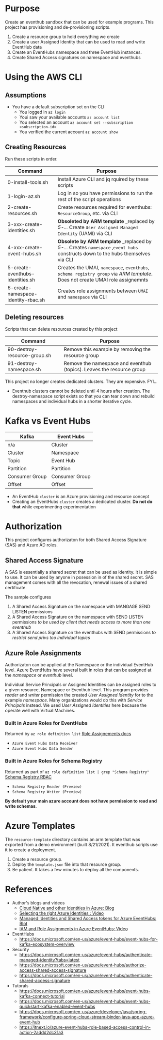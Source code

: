 # Purpose
Create an eventhub sandbox that can be used for example programs. This project has provisioning and de-provisioning scripts. 

1. Create a resource group to hold everything we create
1. Create a user Assigned Identity that can be used to read and write EventHub data
1. Create an EventHubs namespace and three EventHub instances.
1. Create Shared Access signatures on namespace and eventhubs

# Using the AWS CLI
## Assumptions
* You have a default subscription set on the CLI
    * You logged in `az login`
    * Youi saw your available accounts `az account list`
    * You selected an account `az account set --subscription <subscription-id>`
    * You verified the current account `az account show`

## Creating Resources
Run these scripts in order. 

| Command | Purpose |
| - | - |
| 0-install-tools.sh | Install Azure CLI and jq rquired by these scripts |
| 1-login-az.sh | Log in so you have permissions to run the rest of the script operations | 
| 2-create-resources.sh | Create resources required for eventhubs: `ResourceGroup`, etc. via CLI |
| 3-xxx-create-identities.sh | **Obsoleted by ARM template** _replaced by _5-..._ Create `User Assigned Managed Identity` (UAMI) via CLI |
| 4-xxx-create-event-hubs.sh | **Obsolete by ARM template** _replaced by _5-..._ Creates `namespace` ,`event hubs` constructs down to the hubs themselves via CLI |
| 5-create-eventhubs-identities.sh | Creates the UMAI, `namespace`, `eventhubs`, `schema registry group` via _ARM template_.  Does not create UMAI role assignemnts |
| 6-create-namespace-identity-rbac.sh | Creates role assignments between `UMAI` and `namespace` via CLI |

## Deleting resources
Scripts that can delete resources created by this project

| Command | Purpose |
| ------- | ------- |
| 90-destroy-resource-group.sh | Remove this example by removing the resource group |
| 91-destroy-namespace.sh | Remove the namespace and eventhub (topics). Leaves the resource group  |

This project no longer creates dedicated clusters. They are expensive.
FYI...
* Eventhub clusters cannot be deleted until 4 hours after creation. The destroy-namespace script exists so that you can tear down and rebuild namespaces and individual hubs in a shorter iterative cycle.

# Kafka vs Event Hubs
| Kafka          |	Event Hubs |
| -------------- | ----------- |
| n/a            | Cluster |
| Cluster        | Namespace |
| Topic	         | Event Hub |
| Partition      |	Partition |
| Consumer Group |	Consumer Group |
| Offset         |	Offset |

* An EventHub `cluster` is an Azure provisioning and resource concept
* Creating an EventHubs `cluster` creates a dedicated cluster. **Do not do that** while experimenting experimentation

# Authorization
This project configures authorizaton for both Shared Access Signature (SAS) and Azure AD roles.

## Shared Access Signature
A SAS is essentially a shared secret that can be used as identity.  It is simple to use.  It can be used by anyone in posession in of the shared secret.  SAS management comes with all the revocation, renewal issues of a shared certificate.

The sample configures 
1. A Shared Access Signature on the namespace with MANGAGE SEND LISTEN permissions
1. A Shared Access Signature on the namespace with SEND LISTEN permissions _to be used by client that needs access to more than one eventhub_
1. A Shared Access Signature on the eventhubs with SEND permissions _to restrict send privs too individual topics_

## Azure Role Assignments
Authorizaton can be applied at the Namespace or the individual EventHub level.  Azure EventHubs have several built in roles that can be assigned at the _namespace_ or _eventhub_ level.   

Individual Service Principals or Assigned Identities can be assigned roles to a given resource, Namespace or Eventhub level. This program provides _reader_ and _writer_ permission the created _User Assigned Identity_ for to the example _namespace_.  Many organizations would do this with _Service Principals_ instead. We used _User Assigned Identities_ here because the operate well with Virtual Machines.

### Built in Azure Roles for EventHubs
Returned by `az role definition list` [Role Assignements docs](https://docs.microsoft.com/en-us/azure/role-based-access-control/role-assignments-cli)
* `Azure Event Hubs Data Receiver`
* `Azure Event Hubs Data Sender`

### Built in Azure Roles for Schema Registry
Returned as part of `az role definition list | grep "Schema Registry"` [Schema Registry RBAC](https://docs.microsoft.com/en-us/azure/event-hubs/schema-registry-overview#azure-role-based-access-control)
* `Schema Registry Reader (Preview)`
* `Schema Registry Writer (Preview)`

**By default your main azure account does not have permission to read and write schemas.**

# Azure Templates
The `resource-template` directory contains an arm template that was exported from a demo environment (built 8/21/2021). It eventhub scripts use it to create a deployment.
1. Create a resource group.
1. Deploy the `template.json` file into that resource group.  
1. Be patient.  It takes a few minutes to deploy all the components.

# References
* Author's blogs and videos
    * [Cloud Native and other Identities in Azure: Blog](http://joe.blog.freemansoft.com/2021/08/cloud-native-and-other-identities-in.html)
    * [Selecting the right Azure Identities : Video](https://youtu.be/-g7ZJLQNaWU)
    * [Managed Identities and Shared Access tokens for Azure EventHubs: Blot](http://joe.blog.freemansoft.com/2021/08/managed-identities-and-shared-access.html)
    * [IAM and Role Assignments in Azure EventHubs: Video](https://youtu.be/NJMf23Sg_JY)
* EventHubs
    * https://docs.microsoft.com/en-us/azure/event-hubs/event-hubs-for-kafka-ecosystem-overview
* Security
    * https://docs.microsoft.com/en-us/azure/event-hubs/authenticate-managed-identity?tabs=latest
    * https://docs.microsoft.com/en-us/azure/event-hubs/authorize-access-shared-access-signature
    * https://docs.microsoft.com/en-us/azure/event-hubs/authenticate-shared-access-signature
* Tutorals
    * https://docs.microsoft.com/en-us/azure/event-hubs/event-hubs-kafka-connect-tutorial
    * https://docs.microsoft.com/en-us/azure/event-hubs/event-hubs-quickstart-kafka-enabled-event-hubs
    * https://docs.microsoft.com/en-us/azure/developer/java/spring-framework/configure-spring-cloud-stream-binder-java-app-azure-event-hub
    * https://itnext.io/azure-event-hubs-role-based-access-control-in-action-2addd2dc31a3
